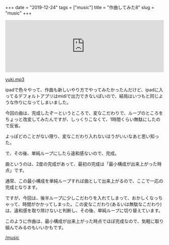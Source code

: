 +++
date = "2019-12-24"
tags = ["music"]
title = "作曲してみた8"
slug = "music"
+++

<iframe width="100%" height="166" scrolling="no" frameborder="no" allow="autoplay" src="https://w.soundcloud.com/player/?url=https%3A//api.soundcloud.com/tracks/731857180&color=%23ff5500&auto_play=false&hide_related=false&show_comments=true&show_user=true&show_reposts=false&show_teaser=true"></iframe>

[yuki.mp3](/music/yuki.mp3)


ipadで色々やって、作曲も新しいやり方でやってみたかったんだけど、ipadに入ってるデフォルトアプリはmidiで出力できないぽいので、結局はいつもと同じような作りになってしまいました。

今回の曲は、完成したぞーというところで、変なこだわりで、ループのところをちょっと改変してみたんですが、しっくりこなくて、1時間くらい無駄にしたので反省。

よっぽどのことがない限り、変なこだわり入れないほうがいいなあと思い知った。

で、その後、単純ループにしたら違和感ないので、完成。

曲というのは、2度の完成があって、最初の完成は「最小構成が出来上がった時点」です。

通常、この最小構成を単純ループすれば曲として出来上がるので、ここで一応の完成となります。

ですが、今回は、後半ループに少しこだわりを入れてしまって、おかしくなっちゃって、時間がかかってしまった。この変なこだわり(あるいは無駄なこだわり)は、違和感を取り除けないと判断し、その後、単純ループに切り替えています。

このように作曲は、最小構成が出来上がった時点でほぼ完成なので、気軽に取り組んでみるのもいいかもです。

[/music](/music)
